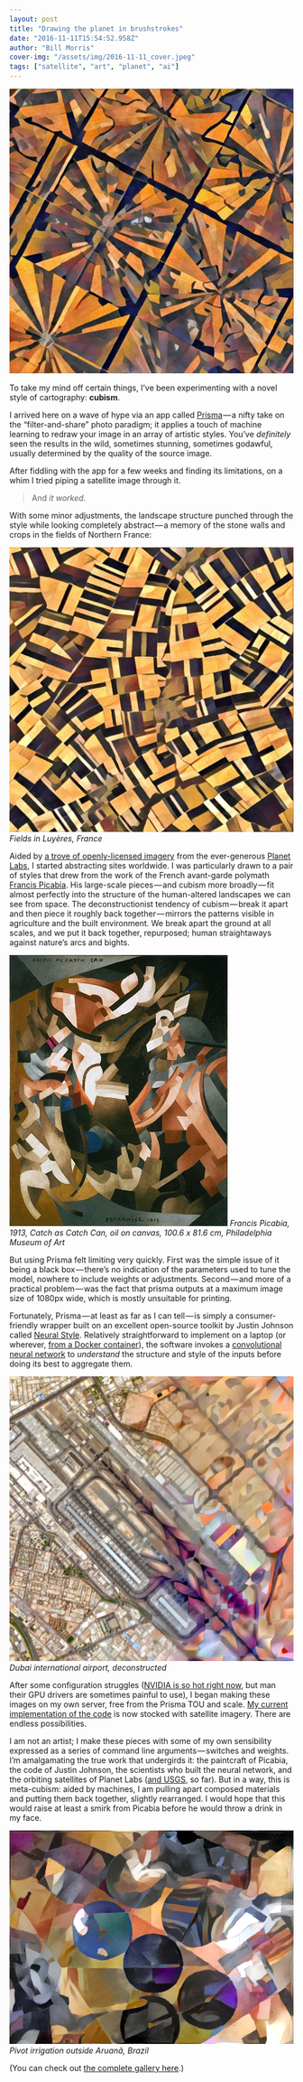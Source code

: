 ```yaml
---
layout: post
title: "Drawing the planet in brushstrokes"
date: "2016-11-11T15:54:52.958Z"
author: "Bill Morris"
cover-img: "/assets/img/2016-11-11_cover.jpeg"
tags: ["satellite", "art", "planet", "ai"]
---
```


![1](/shoals/assets/img/2016-11-11_cover.jpeg)

To take my mind off certain things, I’ve been experimenting with a novel style of cartography: **cubism**.

I arrived here on a wave of hype via an app called [Prisma](http://prisma-ai.com/) — a nifty take on the “filter-and-share” photo paradigm; it applies a touch of machine learning to redraw your image in an array of artistic styles. You’ve _definitely_ seen the results in the wild, sometimes stunning, sometimes godawful, usually determined by the quality of the source image.

After fiddling with the app for a few weeks and finding its limitations, on a whim I tried piping a satellite image through it.

> And _it worked_.

With some minor adjustments, the landscape structure punched through the style while looking completely abstract — a memory of the stone walls and crops in the fields of Northern France:

![croplands](/shoals/assets/img/2016-11-11_4.jpeg)
_Fields in Luyères, France_

Aided by [a trove of openly-licensed imagery](https://www.planet.com/gallery/) from the ever-generous [Planet Labs](https://twitter.com/planetlabs), I started abstracting sites worldwide. I was particularly drawn to a pair of styles that drew from the work of the French avant-garde polymath [Francis Picabia](https://www.guggenheim.org/artwork/artist/francis-picabia). His large-scale pieces — and cubism more broadly — fit almost perfectly into the structure of the human-altered landscapes we can see from space. The deconstructionist tendency of cubism — break it apart and then piece it roughly back together — mirrors the patterns visible in agriculture and the built environment. We break apart the ground at all scales, and we put it back together, repurposed; human straightaways against nature’s arcs and bights.

![image](/shoals/assets/img/2016-11-11_1.jpeg)
_Francis Picabia, 1913, Catch as Catch Can, oil on canvas, 100.6 x 81.6 cm, Philadelphia Museum of Art_

But using Prisma felt limiting very quickly. First was the simple issue of it being a black box — there’s no indication of the parameters used to tune the model, nowhere to include weights or adjustments. Second — and more of a practical problem — was the fact that prisma outputs at a maximum image size of 1080px wide, which is mostly unsuitable for printing.

Fortunately, Prisma — at least as far as I can tell — is simply a consumer-friendly wrapper built on an excellent open-source toolkit by Justin Johnson called [Neural Style](https://github.com/jcjohnson/neural-style). Relatively straightforward to implement on a laptop (or wherever, [from a Docker container](https://medium.com/@lherrera/how-to-fake-it-as-an-artist-with-docker-aws-and-deep-learning-6d42f4acd890#.s8962978z)), the software invokes a [convolutional neural network](https://ujjwalkarn.me/2016/08/11/intuitive-explanation-convnets/) to _understand_ the structure and style of the inputs before doing its best to aggregate them.

![image](/shoals/assets/img/2016-11-11_2.jpeg)
_Dubai international airport, deconstructed_

After some configuration struggles ([NVIDIA is so hot right now](http://markets.businessinsider.com/stock/NVDA-Quote), but man their GPU drivers are sometimes painful to use), I began making these images on my own server, free from the Prisma TOU and scale. [My current implementation of the code](https://github.com/wboykinm/neural-style-docker) is now stocked with satellite imagery. There are endless possibilities.

I am not an artist; I make these pieces with some of my own sensibility expressed as a series of command line arguments — switches and weights. I’m amalgamating the true work that undergirds it: the paintcraft of Picabia, the code of Justin Johnson, the scientists who built the neural network, and the orbiting satellites of Planet Labs ([and USGS](https://www.instagram.com/p/BMZiUIHhMDK/?taken-by=wboykinm), so far). But in a way, this is meta-cubism: aided by machines, I am pulling apart composed materials and putting them back together, slightly rearranged. I would hope that this would raise at least a smirk from Picabia before he would throw a drink in my face.

![image](/shoals/assets/img/2016-11-11_3.png)
_Pivot irrigation outside Aruanã, Brazil_



(You can check out [the complete gallery here](https://billmorris.io/planet/).)

